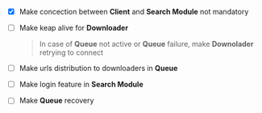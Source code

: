 - [x] Make concection between **Client** and **Search Module** not mandatory

- [ ] Make keap alive for **Downloader**
	> In case of **Queue** not active or **Queue** failure, make **Downolader** retrying to connect

- [ ] Make urls distribution to downloaders in **Queue** 

- [ ] Make login feature in **Search Module**

- [ ] Make **Queue** recovery
